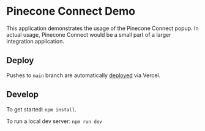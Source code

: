 # Pinecone Connect Demo

This application demonstrates the usage of the Pinecone Connect popup. In actual usage, Pinecone Connect would be a small part of a larger integration application.

## Deploy
Pushes to `main` branch are automatically [deployed](https://connect-demo-ten.vercel.app) via Vercel.

## Develop
To get started: `npm install`.

To run a local dev server: `npm run dev`
